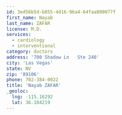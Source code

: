 ```yaml
---
id: 3ed56b5d-b855-4d16-96a4-64faa800077f
first_name: Nayab
last_name: ZAFAR
license: M.D.
services:
  - cardiology
  - interventional
category: doctors
address: '700 Shadow Ln   Ste 240'
city: 'Las Vegas'
state: NV
zip: '89106'
phone: 702-384-0022
title: 'Nayab ZAFAR'
_geoloc:
  lng: -115.16292
  lat: 36.184219
---
```

